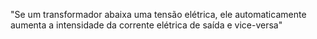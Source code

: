  "Se um transformador abaixa uma tensão elétrica, ele automaticamente aumenta a intensidade da corrente elétrica de saída e vice-versa"